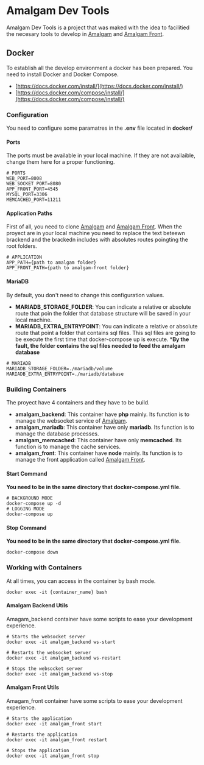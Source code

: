 # Amalgam Dev Tools
Amalgam Dev Tools is a project that was maked with the idea to facilitied the necesary tools to develop in  [Amalgam](https://github.com/ogueta93/amalgam) and [Amalgam Front](https://github.com/ogueta93/amalgam-front).

## Docker
To establish all the develop environment a docker has been prepared. You need to install Docker and Docker Compose.

- [https://docs.docker.com/install/](https://docs.docker.com/install/)
- [https://docs.docker.com/compose/install/](https://docs.docker.com/compose/install/)

### Configuration
You need to configure some paramatres in the **.env** file located in **docker/**

#### Ports
The ports must be available in your local machine. If they are not availaible, change them here for a proper functioning.

```
# PORTS
WEB_PORT=8008
WEB_SOCKET_PORT=8080
APP_FRONT_PORT=4545
MYSQL_PORT=3306
MEMCACHED_PORT=11211
```

#### Application Paths
First of all, you need to clone [Amalgam](https://github.com/ogueta93/amalgam) and [Amalgam Front](https://github.com/ogueta93/amalgam-front). When the proyect are in your local machine you need to replace the text beteewn brackend and the brackedn includes with absolutes routes poingting the root folders.

```
# APPLICATION
APP_PATH={path to amalgam folder}
APP_FRONT_PATH={path to amalgam-front folder}
```

#### MariaDB
By default, you don't need to change this configuration values.
- **MARIADB_STORAGE_FOLDER**:  You can indicate a relative or absolute route that poin the folder that database structure will be saved in your local machine.
- **MARIADB_EXTRA_ENTRYPOINT**:  You can indicate a relative or absolute route that point a folder that contains sql files. This sql files are going to be execute the first time that docker-compose up is execute. 
***By the fault, the folder contains the sql files needed to feed the amalgam database**
```
# MARIADB
MARIADB_STORAGE_FOLDER=./mariadb/volume
MARIADB_EXTRA_ENTRYPOINT=./mariadb/database
```
### Building Containers
The proyect have 4 containers and they have to be build.
- **amalgam_backend**:  This container have **php** mainly. Its function is to manage the websocket service of [Amalgam](https://github.com/ogueta93/amalgam).
- **amalgam_mariadb**:  This container have only **mariadb**. Its function is to manage the database processes.
-  **amalgam_memcached**:  This container have only **memcached**. Its function is to manage the cache services.
-  **amalgam_front**:  This container have **node** mainly. Its function is to manage the front application called [Amalgam Front](https://github.com/ogueta93/amalgam-front).

#### Start Command
**You need to be in the same directory that docker-compose.yml file.**

```
# BACKGROUND MODE
docker-compose up -d 
# LOGGING MODE
docker-compose up
```
#### Stop Command
**You need to be in the same directory that docker-compose.yml file.**

```
docker-compose down
```

### Working with Containers
At all times, you can access in the container by bash mode.

```
docker exec -it {container_name} bash
```

#### Amalgam Backend Utils
Amagam_backend container have some scripts to ease your development experience.
```
# Starts the websocket server
docker exec -it amalgam_backend ws-start

# Restarts the websocket server
docker exec -it amalgam_backend ws-restart

# Stops the websocket server
docker exec -it amalgam_backend ws-stop
```

#### Amalgam Front Utils
Amagam_front container have some scripts to ease your development experience.
```
# Starts the application
docker exec -it amalgam_front start

# Restarts the application
docker exec -it amalgam_front restart

# Stops the application
docker exec -it amalgam_front stop
```
